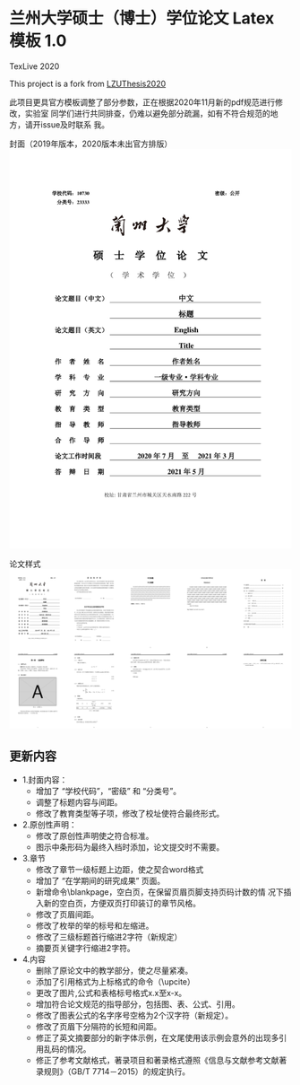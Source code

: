 # 兰州大学硕士（博士）学位论文 Latex 模板 1.0

TexLive 2020

This project is a fork from [LZUThesis2020](https://github.com/yuhlzu/LZUThesis2020)

此项目更具官方模板调整了部分参数，正在根据2020年11月新的pdf规范进行修改，实验室
同学们进行共同排查，仍难以避免部分疏漏，如有不符合规范的地方，请开issue及时联系
我。

封面（2019年版本，2020版本未出官方排版）
![show](other/template.png)

论文样式
![show](other/ori.png)

## 更新内容

* 1.封面内容：
    * 增加了 “学校代码”，“密级” 和 “分类号”。
    * 调整了标题内容与间距。
    * 修改了教育类型等子项，修改了校址使符合最终形式。
* 2.原创性声明：
    * 修改了原创性声明使之符合标准。
    * 图示中条形码为最终入档时添加，论文提交时不需要。
* 3.章节
    * 修改了章节一级标题上边距，使之契合word格式
    * 增加了 “在学期间的研究成果” 页面。
    * 新增命令\blankpage，空白页，在保留页眉页脚支持页码计数的情
    况下插入新的空白页，方便双页打印装订的章节风格。
    * 修改了页眉间距。
    * 修改了枚举的举的标号和左缩进。
    * 修改了三级标题首行缩进2字符（新规定）
    * 摘要页关键字行缩进2字符。
* 4.内容
    * 删除了原论文中的教学部分，使之尽量紧凑。
    * 添加了引用格式为上标格式的命令（\upcite）
    * 更改了图片,公式和表格标号格式x.x至x-x。
    * 增加符合论文规范的指导部分，包括图、表、公式、引用。
    * 修改了图表公式的名字序号空格为2个汉字符（新规定）。
    * 修改了页眉下分隔符的长短和间距。
    * 修正了英文摘要部分的新字体示例，在文尾使用该示例会意外的出现多引用乱码的情况。
    * 修正了参考文献格式，著录项目和著录格式遵照《信息与文献参考文献著录规则》（GB/T 7714－2015）的规定执行。

